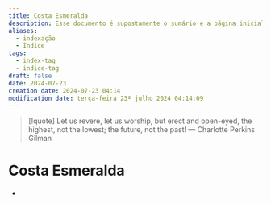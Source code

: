 ```yaml
---
title: Costa Esmeralda
description: Esse documento é supostamente o sumário e a página inicial de todo o meu site baseado nas anotações do Obsidian.
aliases:
  - indexação
  - Índice
tags:
  - index-tag
  - indice-tag
draft: false
date: 2024-07-23
creation date: 2024-07-23 04:14
modification date: terça-feira 23º julho 2024 04:14:09
---
```


> [!quote] Let us revere, let us worship, but erect and open-eyed, the highest, not the lowest; the future, not the past!
> — Charlotte Perkins Gilman



# Costa Esmeralda
- 